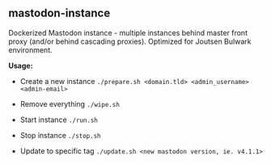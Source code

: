 
## mastodon-instance
Dockerized Mastodon instance - multiple instances behind master front proxy
(and/or behind cascading proxies). Optimized for Joutsen Bulwark environment.

**Usage:**

- Create a new instance
`./prepare.sh <domain.tld> <admin_username> <admin-email>`

- Remove everything
`./wipe.sh`

- Start instance
`./run.sh`

- Stop instance
`./stop.sh`

- Update to specific tag
`./update.sh <new mastodon version, ie. v4.1.1>`


